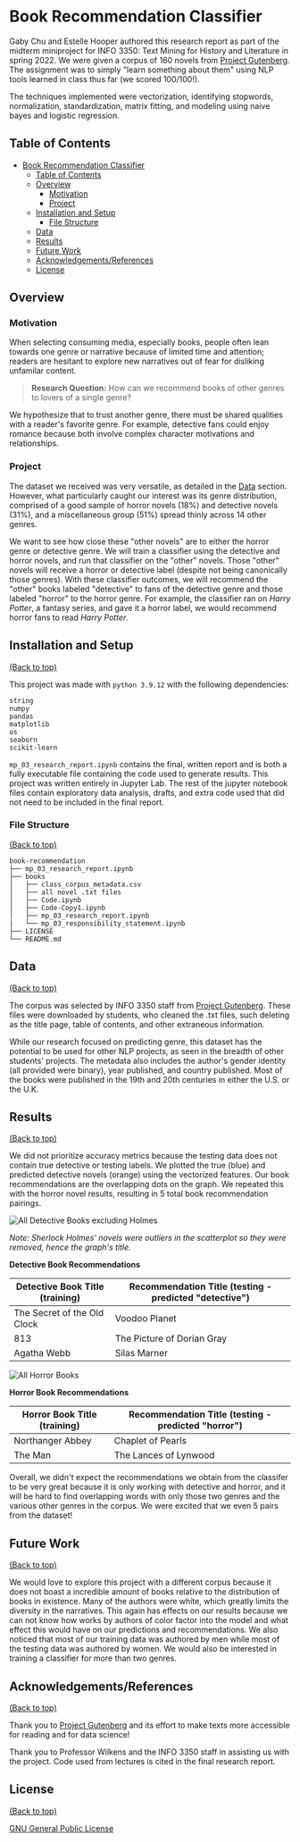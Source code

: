 # Book Recommendation Classifier
Gaby Chu and Estelle Hooper authored this research report as part of the midterm miniproject for INFO 3350: Text Mining for History and Literature in spring 2022. We were given a corpus of 160 novels from [Project Gutenberg](gutenberg.org). The assignment was to simply "learn something about them" using NLP tools learned in class thus far (we scored 100/100!).

The techniques implemented were vectorization, identifying stopwords, normalization, standardization, matrix fitting, and modeling using naive bayes and logistic regression.

## Table of Contents

- [Book Recommendation Classifier](#book-recommendation-classifier)
  - [Table of Contents](#table-of-contents)
  - [Overview](#overview)
    - [Motivation](#motivation)
    - [Project](#project)
  - [Installation and Setup](#installation-and-setup)
    - [File Structure](#file-structure)
  - [Data](#data)
  - [Results](#results)
  - [Future Work](#future-work)
  - [Acknowledgements/References](#acknowledgementsreferences)
  - [License](#license)

## Overview

### Motivation

When selecting consuming media, especially books, people often lean towards one genre or narrative because of limited time and attention; readers are hesitant to explore new narratives out of fear for disliking unfamilar content.

> **Research Question:**
How can we recommend books of other genres to lovers of a single genre?

We hypothesize that to trust another genre, there must be shared qualities with a reader's favorite genre. For example, detective fans could enjoy romance because both involve complex character motivations and relationships.

### Project

The dataset we received was very versatile, as detailed in the [Data](#data) section. However, what particularly caught our interest was its genre distribution, comprised of a good sample of horror novels (18%) and detective novels (31%), and a miscellaneous group (51%) spread thinly across 14 other genres.

 We want to see how close these "other novels" are to either the horror genre or detective genre. We will train a classifier using the detective and horror novels, and run that classifier on the "other" novels. Those "other" novels will receive a horror or detective label (despite not being canonically those genres). With these classifier outcomes, we will recommend the "other" books labeled "detective" to fans of the detective genre and those labeled "horror" to the horror genre. For example, the classifier ran on *Harry Potter*, a fantasy series, and gave it a horror label, we would recommend horror fans to read *Harry Potter.*

## Installation and Setup

[(Back to top)](#table-of-contents)

This project was made with `python 3.9.12` with the following dependencies:
```
string
numpy
pandas
matplotlib
os
seaborn
scikit-learn
```

`mp_03_research_report.ipynb` contains the final, written report and is both a fully executable file containing the code used to generate results. This project was written entirely in Jupyter Lab. The rest of the jupyter notebook files contain exploratory data analysis, drafts, and extra code used that did not need to be included in the final report.

### File Structure
[(Back to top)](#table-of-contents)

```
book-recommendation
├── mp_03_research_report.ipynb
├── books
│   ├── class_corpus_metadata.csv
│   ├── all novel .txt files
│   ├── Code.ipynb
│   ├── Code-Copy1.ipynb
│   ├── mp_03_research_report.ipynb
|   └── mp_03_responsibility_statement.ipynb
├── LICENSE
└── README.md
```

## Data
[(Back to top)](#table-of-contents)

The corpus was selected by INFO 3350 staff from [Project Gutenberg](gutenberg.org). These files were downloaded by students, who cleaned the .txt files, such deleting as the title page, table of contents, and other extraneous information.

While our research focused on predicting genre, this dataset has the potential to be used for other NLP projects, as seen in the breadth of other students' projects. The metadata also includes the author's gender identity (all provided were binary), year published, and country published. Most of the books were published in the 19th and 20th centuries in either the U.S. or the U.K.

## Results

[(Back to top)](#table-of-contents)

We did not prioritize accuracy metrics because the testing data does not contain true detective or testing labels. We plotted the true (blue) and predicted detective novels (orange) using the vectorized features. Our book recommendations are the overlapping dots on the graph. We repeated this with the horror novel results, resulting in 5 total book recommendation pairings.

![All Detective Books excluding Holmes](images/detective-books.png)

*Note: Sherlock Holmes' novels were outliers in the scatterplot so they were removed, hence the graph's title.*

**Detective Book Recommendations**

| Detective Book Title (training)| Recommendation Title (testing - predicted "detective")|
| ----------- | ----------- |
| The Secret of the Old Clock | Voodoo Planet|
| 813| The Picture of Dorian Gray|
| Agatha Webb |Silas Marner|

![All Horror Books](images/horror-books.png)

**Horror Book Recommendations**

| Horror Book Title (training)| Recommendation Title (testing - predicted "horror")|
| ----------- | ----------- |
| Northanger Abbey | Chaplet of Pearls|
| The Man| The Lances of Lynwood|

Overall, we didn't expect the recommendations we obtain from the classifer to be very great because it is only working with detective and horror, and it will be hard to find overlapping words with only those two genres and the various other genres in the corpus. We were excited that we even 5 pairs from the dataset!

## Future Work

[(Back to top)](#table-of-contents)

We would love to explore this project with a different corpus because it does not boast a incredible amount of books relative to the distribution of books in existence. Many of the authors were white, which greatly limits the diversity in the narratives. This again has effects on our results because we can not know how works by authors of color factor into the model and what effect this would have on our predictions and recommendations. We also noticed that most of our training data was authored by men while most of the testing data was authored by women. We would also be interested in training a classifier for more than two genres.

## Acknowledgements/References
[(Back to top)](#table-of-contents)

Thank you to [Project Gutenberg](gutenberg.org) and its effort to make texts more accessible for reading and for data science!

Thank you to Professor Wilkens and the INFO 3350 staff in assisting us with the project. Code used from lectures is cited in the final research report.

## License
[(Back to top)](#table-of-contents)

[GNU General Public License](https://www.gnu.org/licenses/gpl-3.0.en.html)
